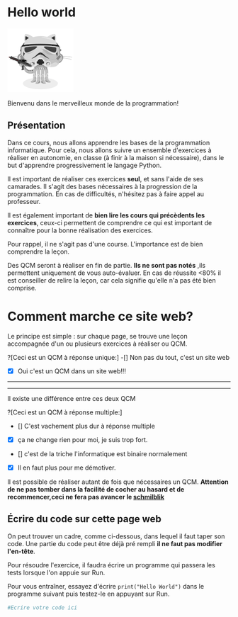 # Hello world


![Minion](../img/stormtroopocat.png)


Bienvenu dans le merveilleux monde de la programmation!



## Présentation
Dans ce cours, nous allons apprendre les bases de la programmation informatique.
Pour cela, nous allons suivre un ensemble d'exercices à réaliser en autonomie, en classe (à finir à la maison si nécessaire), dans le but d'apprendre progressivement le langage Python.

Il est important de réaliser ces exercices **seul**, et sans l'aide de ses camarades. Il s'agit des bases nécessaires à la progression de la programmation.
En cas de difficultés, n'hésitez pas à faire appel au professeur.

Il est également important de **bien lire les cours qui précèdents les exercices**, ceux-ci permettent de comprendre ce qui est important de connaître pour la bonne réalisation des exercices.

Pour rappel, il ne s'agit pas d'une course. L'importance est de bien comprendre la leçon.


Des QCM seront à réaliser en fin de partie. **Ils ne sont pas notés** ,ils permettent uniquement de vous auto-évaluer. En cas de réussite <80% il est conseiller de relire la leçon, car cela signifie qu'elle n'a pas été bien comprise.



# Comment marche ce site web?

Le principe est simple : sur chaque page, se trouve une leçon accompagnée d'un ou plusieurs exercices à réaliser ou QCM.

?[Ceci est un QCM à réponse unique:]
-[] Non pas du tout, c'est un site web
-[x] Oui c'est un QCM dans un site web!!!

***
***

Il existe une différence entre ces deux QCM

?[Ceci est un QCM à réponse multiple:]
- [] C'est vachement plus dur à réponse multiple
- [x] ça ne change rien pour moi, je suis trop fort.
- [] c'est de la triche l'informatique est binaire normalement
- [x] Il en faut plus pour me démotiver.

Il est possible de réaliser autant de fois que nécessaires un QCM.
**Attention de ne pas tomber dans la facilité de cocher au hasard et de recommencer,ceci ne fera pas avancer le [schmilblik](https://fr.wikipedia.org/wiki/Schmilblick)**



## Écrire du code sur cette page web

On peut trouver un cadre, comme ci-dessous, dans lequel il faut taper son code. Une partie du code peut être déjà pré rempli **il ne faut pas modifier l'en-tête**.

Pour résoudre l'exercice, il faudra écrire un programme qui passera les tests lorsque l'on appuie sur Run.

Pour vous entraîner, essayez d'écrire `print("Hello World")` dans le programme suivant puis testez-le en appuyant sur Run.



```python runnable
#Ecrire votre code ici
```

